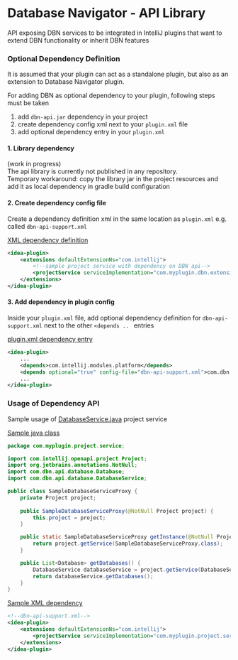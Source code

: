 # Database Navigator - API Library
API exposing DBN services to be integrated in IntelliJ plugins that want to extend DBN functionality or inherit DBN features  

### Optional Dependency Definition
It is assumed that your plugin can act as a standalone plugin, but also as an extension to Database Navigator plugin.


For adding DBN as optional dependency to your plugin, following steps must be taken
1. add `dbn-api.jar` dependency in your project
1. create dependency config xml next to your `plugin.xml` file
1. add optional dependency entry in your `plugin.xml`

#### 1. Library dependency
(work in progress)\
The api library is currently not published in any repository.\
Temporary workaround: copy the library jar in the project resources and add it as local dependency in gradle build configuration  


#### 2. Create dependency config file
Create a dependency definition xml in the same location as `plugin.xml` e.g. called `dbn-api-support.xml`

<u>XML dependency definition</u>
```xml
<idea-plugin>
    <extensions defaultExtensionNs="com.intellij">
        <!--sample project service with dependency on DBN api-->
        <projectService serviceImplementation="com.myplugin.dbn.extension.SampleProjectService"/>
    </extensions>
</idea-plugin>
```

#### 3. Add dependency in plugin config
Inside your `plugin.xml` file, add optional dependency definition for `dbn-api-support.xml` next to the other `<depends .. ` entries

<u>plugin.xml dependency entry</u>
```xml
<idea-plugin>
    ...
    <depends>com.intellij.modules.platform</depends>
    <depends optional="true" config-file="dbn-api-support.xml">com.dbn.api</depends>
    ...
</idea-plugin>
```

### Usage of Dependency API
Sample usage of [DatabaseService.java](src/main/java/com/dbn/api/database/DatabaseService.java) project service

<u>Sample java class</u>
```java
package com.myplugin.project.service;

import com.intellij.openapi.project.Project;
import org.jetbrains.annotations.NotNull;
import com.dbn.api.database.Database;
import com.dbn.api.database.DatabaseService;

public class SampleDatabaseServiceProxy {
    private Project project;
    
    public SampleDatabaseServiceProxy(@NotNull Project project) {
        this.project = project;
    }

    public static SampleDatabaseServiceProxy getInstance(@NotNull Project project) {
        return project.getService(SampleDatabaseServiceProxy.class);
    }

    public List<Database> getDatabases() {
        DatabaseService databaseService = project.getService(DatabaseService.class);
        return databaseService.getDatabases();
    }
}
```
<u>Sample XML dependency</u>
```xml
<!--dbn-api-support.xml-->
<idea-plugin>
    <extensions defaultExtensionNs="com.intellij">
        <projectService serviceImplementation="com.myplugin.project.service.SampleDatabaseServiceProxy"/>
    </extensions>
</idea-plugin>
```